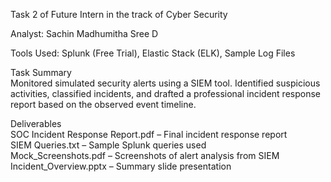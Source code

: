 Task 2 of Future Intern in the track of Cyber Security

Analyst: Sachin Madhumitha Sree D

Tools Used: Splunk (Free Trial), Elastic Stack (ELK), Sample Log Files

Task Summary  
Monitored simulated security alerts using a SIEM tool. Identified suspicious activities, classified incidents, and drafted a professional incident response report based on the observed event timeline.

Deliverables  
SOC Incident Response Report.pdf – Final incident response report  
SIEM Queries.txt – Sample Splunk queries used  
Mock_Screenshots.pdf – Screenshots of alert analysis from SIEM  
Incident_Overview.pptx – Summary slide presentation
